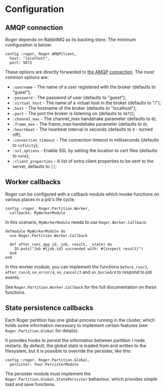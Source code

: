 # Configuration


## AMQP connection

Roger depends on RabbitMQ as its backing store. The minimum
configuration is below:

    config :roger, Roger.AMQPClient,
      host: "localhost",
      port: 5672

These options are directly forwarded
to [the AMQP connection](https://hexdocs.pm/amqp/0.1.0/).  The most
common options are:

 * `:username` - The name of a user registered with the broker (defaults to "guest");
 * `:password` - The password of user (defaults to "guest");
 * `:virtual_host` - The name of a virtual host in the broker (defaults to "/");
 * `:host` - The hostname of the broker (defaults to "localhost");
 * `:port` - The port the broker is listening on (defaults to `5672`);
 * `:channel_max` - The channel_max handshake parameter (defaults to `0`);
 * `:frame_max` - The frame_max handshake parameter (defaults to `0`);
 * `:heartbeat` - The hearbeat interval in seconds (defaults to `0` - turned off);
 * `:connection_timeout` - The connection timeout in milliseconds (defaults to `infinity`);
 * `:ssl_options` - Enable SSL by setting the location to cert files (defaults to `none`);
 * `:client_properties` - A list of extra client properties to be sent to the server, defaults to `[]`;


## Worker callbacks

Roger can be configured with a callback module which invoke functions
on various places in a job's life cycle.

    config :roger, Roger.Partition.Worker,
      callbacks: MyWorkerModule

In this scenario, `MyWorkerModule` needs to *use* `Roger.Worker.Callback`:

    defmodule MyWorkerModule do
      use Roger.Partition.Worker.Callback

      def after_run(_app_id, job, result, _state) do
        IO.puts("Job #{job.id} succeeded with: #{inspect result}")
      end
    end

In this worker module, you can implement the functions `before_run/2`,
`after_run/4`, `on_error/4`, `on_cancel/2` and `on_buried/4` to
respond to job events.

See `Roger.Partition.Worker.Callback` for the full documentation on
these functions.



State persistence callbacks
---------------------------

Each Roger partition has one global process running in the cluster,
which holds some information necessary to implement certain features
(see `Roger.Partition.Global` for details).

It provides hooks to persist the information between partition /
node restarts. By default, the global state is loaded from and written
to the filesystem, but it is possible to override the persister, like
this:

    config :roger, Roger.Partition.Global,
      persister: Your.PersisterModule

The persister module must implement the
`Roger.Partition.Global.StatePersister` behaviour, which provides
simple load and save functions.
